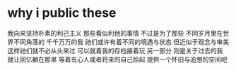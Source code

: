 # why i public these

我向来坚持朴素的利己主义
那些看似利他的事情
不过是为了那些
不同岁月里在世界不同角落的
千千万万的我
祂们或许有着不同的境遇与状态
但近似于观念与审美
这样祂们就不必从头来过
可以就着我的存档接着玩
另一部分
则是关于过去的我
就让回忆躺在那里
等着有心人或者将来的自己拾起
提供一个怀旧与追想的空间吧



